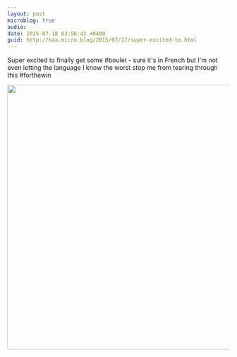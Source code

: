 ```yaml
---
layout: post
microblog: true
audio: 
date: 2015-07-18 03:56:43 +0400
guid: http://kaa.micro.blog/2015/07/17/super-excited-to.html
---
```

Super excited to finally get some #boulet - sure it's in French but I'm not even letting the language I know the worst stop me from tearing through this #forthewin

<img src="https://www.kaa.bz/uploads/2018/159a1994e8.jpg" width="600" height="600" />
